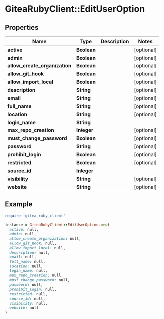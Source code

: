 # GiteaRubyClient::EditUserOption

## Properties

| Name | Type | Description | Notes |
| ---- | ---- | ----------- | ----- |
| **active** | **Boolean** |  | [optional] |
| **admin** | **Boolean** |  | [optional] |
| **allow_create_organization** | **Boolean** |  | [optional] |
| **allow_git_hook** | **Boolean** |  | [optional] |
| **allow_import_local** | **Boolean** |  | [optional] |
| **description** | **String** |  | [optional] |
| **email** | **String** |  | [optional] |
| **full_name** | **String** |  | [optional] |
| **location** | **String** |  | [optional] |
| **login_name** | **String** |  |  |
| **max_repo_creation** | **Integer** |  | [optional] |
| **must_change_password** | **Boolean** |  | [optional] |
| **password** | **String** |  | [optional] |
| **prohibit_login** | **Boolean** |  | [optional] |
| **restricted** | **Boolean** |  | [optional] |
| **source_id** | **Integer** |  |  |
| **visibility** | **String** |  | [optional] |
| **website** | **String** |  | [optional] |

## Example

```ruby
require 'gitea_ruby_client'

instance = GiteaRubyClient::EditUserOption.new(
  active: null,
  admin: null,
  allow_create_organization: null,
  allow_git_hook: null,
  allow_import_local: null,
  description: null,
  email: null,
  full_name: null,
  location: null,
  login_name: null,
  max_repo_creation: null,
  must_change_password: null,
  password: null,
  prohibit_login: null,
  restricted: null,
  source_id: null,
  visibility: null,
  website: null
)
```


